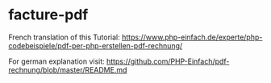 # facture-pdf

French translation of this Tutorial: https://www.php-einfach.de/experte/php-codebeispiele/pdf-per-php-erstellen-pdf-rechnung/

For german explanation visit: https://github.com/PHP-Einfach/pdf-rechnung/blob/master/README.md
